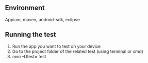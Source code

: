 ## Environment
Appium, maven, android-sdk, eclipse

## Running the test
1. Run the app you want to test on your device
2. Go to the project folder of the related test (using terminal or cmd)
3. mvn -Dtest=<class name> test
